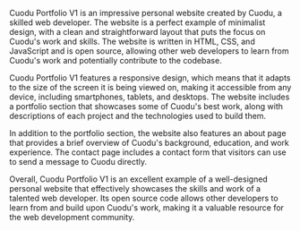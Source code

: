 Cuodu Portfolio V1 is an impressive personal website created by Cuodu, a skilled web developer. The website is a perfect example of minimalist design, with a clean and straightforward layout that puts the focus on Cuodu's work and skills. The website is written in HTML, CSS, and JavaScript and is open source, allowing other web developers to learn from Cuodu's work and potentially contribute to the codebase.

Cuodu Portfolio V1 features a responsive design, which means that it adapts to the size of the screen it is being viewed on, making it accessible from any device, including smartphones, tablets, and desktops. The website includes a portfolio section that showcases some of Cuodu's best work, along with descriptions of each project and the technologies used to build them.

In addition to the portfolio section, the website also features an about page that provides a brief overview of Cuodu's background, education, and work experience. The contact page includes a contact form that visitors can use to send a message to Cuodu directly.

Overall, Cuodu Portfolio V1 is an excellent example of a well-designed personal website that effectively showcases the skills and work of a talented web developer. Its open source code allows other developers to learn from and build upon Cuodu's work, making it a valuable resource for the web development community.
